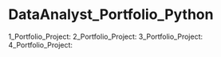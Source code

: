 # DataAnalyst_Portfolio_Python
1_Portfolio_Project:
2_Portfolio_Project:
3_Portfolio_Project:
4_Portfolio_Project:
